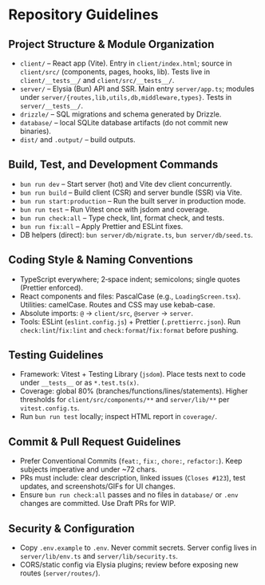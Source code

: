 # Repository Guidelines

## Project Structure & Module Organization

- `client/` – React app (Vite). Entry in `client/index.html`; source in
  `client/src/` (components, pages, hooks, lib). Tests live in
  `client/__tests__/` and `client/src/__tests__/`.
- `server/` – Elysia (Bun) API and SSR. Main entry `server/app.ts`; modules
  under `server/{routes,lib,utils,db,middleware,types}`. Tests in
  `server/__tests__/`.
- `drizzle/` – SQL migrations and schema generated by Drizzle.
- `database/` – local SQLite database artifacts (do not commit new binaries).
- `dist/` and `.output/` – build outputs.

## Build, Test, and Development Commands

- `bun run dev` – Start server (hot) and Vite dev client concurrently.
- `bun run build` – Build client (CSR) and server bundle (SSR) via Vite.
- `bun run start:production` – Run the built server in production mode.
- `bun run test` – Run Vitest once with jsdom and coverage.
- `bun run check:all` – Type check, lint, format check, and tests.
- `bun run fix:all` – Apply Prettier and ESLint fixes.
- DB helpers (direct): `bun server/db/migrate.ts`, `bun server/db/seed.ts`.

## Coding Style & Naming Conventions

- TypeScript everywhere; 2‑space indent; semicolons; single quotes (Prettier
  enforced).
- React components and files: PascalCase (e.g., `LoadingScreen.tsx`). Utilities:
  camelCase. Routes and CSS may use kebab-case.
- Absolute imports: `@` → `client/src`, `@server` → `server`.
- Tools: ESLint (`eslint.config.js`) + Prettier (`.prettierrc.json`). Run
  `check:lint`/`fix:lint` and `check:format`/`fix:format` before pushing.

## Testing Guidelines

- Framework: Vitest + Testing Library (`jsdom`). Place tests next to code under
  `__tests__` or as `*.test.ts(x)`.
- Coverage: global 80% (branches/functions/lines/statements). Higher thresholds
  for `client/src/components/**` and `server/lib/**` per `vitest.config.ts`.
- Run `bun run test` locally; inspect HTML report in `coverage/`.

## Commit & Pull Request Guidelines

- Prefer Conventional Commits (`feat:`, `fix:`, `chore:`, `refactor:`). Keep
  subjects imperative and under ~72 chars.
- PRs must include: clear description, linked issues (`Closes #123`), test
  updates, and screenshots/GIFs for UI changes.
- Ensure `bun run check:all` passes and no files in `database/` or `.env`
  changes are committed. Use Draft PRs for WIP.

## Security & Configuration

- Copy `.env.example` to `.env`. Never commit secrets. Server config lives in
  `server/lib/env.ts` and `server/lib/security.ts`.
- CORS/static config via Elysia plugins; review before exposing new routes
  (`server/routes/`).
